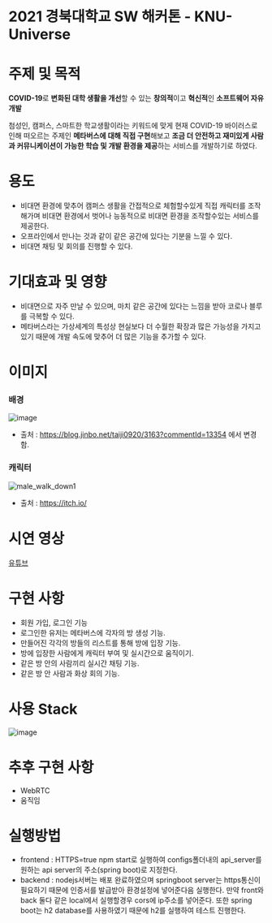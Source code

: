 # **2021 경북대학교 SW 해커톤** - KNU-Universe


# 주제 및 목적

**COVID-19**로 **변화된 대학 생활을 개선**할 수 있는 **창의적**이고 **혁신적**인 **소프트웨어 자유개발**

첨성인, 캠퍼스, 스마트한 학교생활이라는 키워드에 맞게 현재 COVID-19 바이러스로 인해 떠오르는 주제인 **메타버스에 대해 직접 구현**해보고 **조금 더 안전하고 재미있게 사람과 커뮤니케이션이 가능한 학습 및 개발 환경을 제공**하는 서비스를 개발하기로 하였다.



# 용도

- 비대면 환경에 맞추어 캠퍼스 생활을 간접적으로 체험할수있게 직접 캐릭터를 조작해가며 비대면 환경에서 벗어나 능동적으로 비대면 환경을 조작할수있는 서비스를 제공한다.
- 오프라인에서 만나는 것과 같이 같은 공간에 있다는 기분을 느낄 수 있다.
- 비대면 채팅 및 회의를 진행할 수 있다.



# 기대효과 및 영향

- 비대면으로 자주 만날 수 있으며, 마치 같은 공간에 있다는 느낌을 받아 코로나 블루를 극복할 수 있다.
- 메타버스라는 가상세계의 특성상 현실보다 더 수월한 확장과 많은 가능성을 가지고있기 때문에 개발 속도에 맞추어 더 많은 기능을 추가할 수 있다.



# 이미지

### 배경

![image](https://user-images.githubusercontent.com/52579096/126692421-7220e295-f8ac-4973-a367-99411e95688c.png)

- 출처 : https://blog.jinbo.net/taiji0920/3163?commentId=13354 에서 변경함.



### 캐릭터

![male_walk_down1](https://user-images.githubusercontent.com/52579096/126692732-a0b4917f-0dc6-4b85-8dcc-3069385dc040.png)

- 출처 : https://itch.io/



# 시연 영상

[유튜브](https://youtu.be/Aev7g9YvzOY)



# 구현 사항

- 회원 가입, 로그인 기능
- 로그인한 유저는 메타버스에 각자의 방 생성 기능.
- 만들어진 각각의 방들의 리스트를 통해 방에 입장 기능.
- 방에 입장한 사람에게 캐릭터 부여 및 실시간으로 움직이기.
- 같은 방 안의 사람끼리 실시간 채팅 기능.
- 같은 방 안 사람과 화상 회의 기능.




# 사용 Stack

![image](https://user-images.githubusercontent.com/52579096/126692183-8acbd259-3705-4a10-ad85-68f61fed4263.png)


# 추후 구현 사항

- WebRTC
- 움직임

# 실행방법

- frontend : HTTPS=true npm start로 실행하여 configs폴더내의 api_server를 원하는 api server의 주소(spring boot)로 지정한다.
- backend : nodejs서버는 배포 완료하였으며 springboot server는 https통신이 필요하기 때문에 인증서를 발급받아 환경설정에 넣어준다음 실행한다. 만약 front와 back 둘다 같은 local에서 실행할경우 cors에 ip주소를 넣어준다. 또한 spring boot는 h2 database를 사용하였기 때문에 h2를 실행하여 테스트 진행한다.

